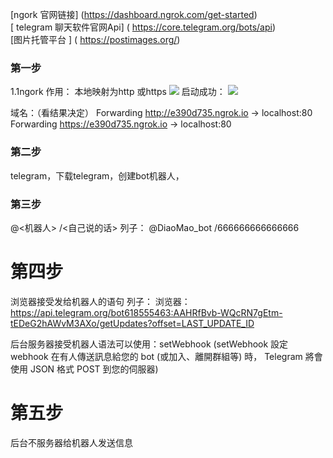 [ngork 官网链接] (https://dashboard.ngrok.com/get-started)    
[ telegram 聊天软件官网Api] ( https://core.telegram.org/bots/api)   
[图片托管平台 ]         ( https://postimages.org/)    

### 第一步
1.1ngork  作用： 本地映射为http 或https
![](https://s33.postimg.cc/w6fosbo9b/ngrok.jpg)
启动成功：
![](https://s33.postimg.cc/fwpipd0pr/ngrok.jpg)

域名：（看结果决定）
Forwarding                    http://e390d735.ngrok.io -> localhost:80
Forwarding                    https://e390d735.ngrok.io -> localhost:80



### 第二步
telegram，下载telegram，创建bot机器人，


### 第三步 
@<机器人> /<自己说的话>         列子： @DiaoMao_bot  /666666666666666

# 第四步  
浏览器接受发给机器人的语句
列子： 浏览器： https://api.telegram.org/bot618555463:AAHRfBvb-WQcRN7gEtm-tEDeG2hAWvM3AXo/getUpdates?offset=LAST_UPDATE_ID

后台服务器接受机器人语法可以使用：setWebhook 
(setWebhook 設定 webhook 在有人傳送訊息給您的 bot (或加入、離開群組等) 時， Telegram 將會使用 JSON 格式 POST 到您的伺服器)

# 第五步
后台不服务器给机器人发送信息
